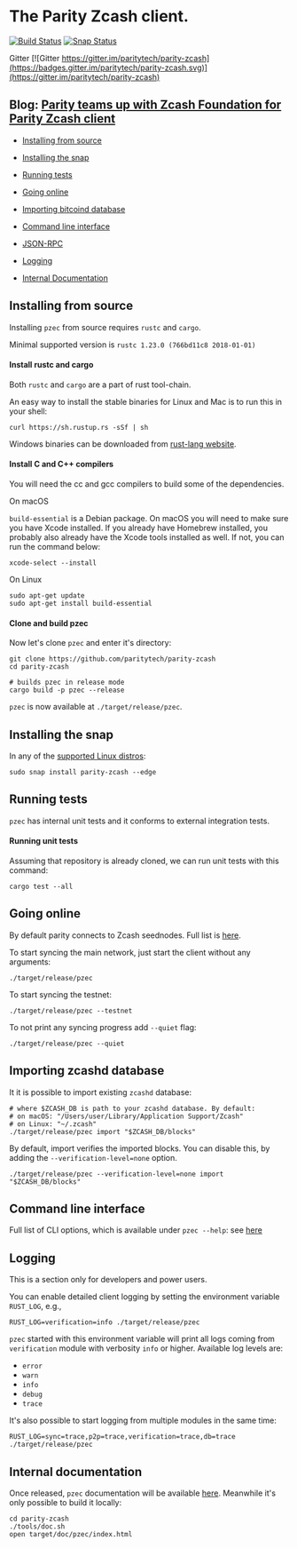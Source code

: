 # The Parity Zcash client.

[![Build Status][travis-image]][travis-url] [![Snap Status](https://build.snapcraft.io/badge/paritytech/parity-bitcoin.svg)](https://build.snapcraft.io/user/paritytech/parity-bitcoin)

Gitter [![Gitter https://gitter.im/paritytech/parity-zcash](https://badges.gitter.im/paritytech/parity-zcash.svg)](https://gitter.im/paritytech/parity-zcash)

## Blog: [Parity teams up with Zcash Foundation for Parity Zcash client](https://www.parity.io/parity-teams-up-with-zcash-foundation-for-parity-zcash-client/)

- [Installing from source](#installing-from-source)

- [Installing the snap](#installing-the-snap)

- [Running tests](#running-tests)

- [Going online](#going-online)

- [Importing bitcoind database](#importing-zcashd-database)

- [Command line interface](#command-line-interface)

- [JSON-RPC](JSON-RPC.md)

- [Logging](#logging)

- [Internal Documentation](#internal-documentation)

[travis-image]: https://api.travis-ci.org/paritytech/parity-zcash.svg?branch=master
[travis-url]: https://travis-ci.org/paritytech/parity-zcash
[doc-url]: https://paritytech.github.io/parity-zcash/pzec/index.html

## Installing from source

Installing `pzec` from source requires `rustc` and `cargo`.

Minimal supported version is `rustc 1.23.0 (766bd11c8 2018-01-01)`

#### Install rustc and cargo

Both `rustc` and `cargo` are a part of rust tool-chain.

An easy way to install the stable binaries for Linux and Mac is to run this in your shell:

```
curl https://sh.rustup.rs -sSf | sh
```

Windows binaries can be downloaded from [rust-lang website](https://forge.rust-lang.org/other-installation-methods.html#standalone).

#### Install C and C++ compilers

You will need the cc and gcc compilers to build some of the dependencies.

On macOS <br />

`build-essential` is a Debian package. On macOS you will need to make sure you have Xcode installed. If you already have Homebrew installed, you probably also already have the Xcode tools installed as well. If not, you can run the command below:
```
xcode-select --install
```

On Linux
```
sudo apt-get update
sudo apt-get install build-essential
```

#### Clone and build pzec

Now let's clone `pzec` and enter it's directory:

```
git clone https://github.com/paritytech/parity-zcash
cd parity-zcash

# builds pzec in release mode
cargo build -p pzec --release
```

`pzec` is now available at `./target/release/pzec`.

## Installing the snap

In any of the [supported Linux distros](https://snapcraft.io/docs/core/install):

```
sudo snap install parity-zcash --edge
```

## Running tests

`pzec` has internal unit tests and it conforms to external integration tests.

#### Running unit tests

Assuming that repository is already cloned, we can run unit tests with this command:

```
cargo test --all
```

## Going online

By default parity connects to Zcash seednodes. Full list is [here](./pzec/seednodes.rs).

To start syncing the main network, just start the client without any arguments:

```
./target/release/pzec
```

To start syncing the testnet:

```
./target/release/pzec --testnet
```

To not print any syncing progress add `--quiet` flag:

```
./target/release/pzec --quiet
```

## Importing zcashd database

It it is possible to import existing `zcashd` database:

```
# where $ZCASH_DB is path to your zcashd database. By default:
# on macOS: "/Users/user/Library/Application Support/Zcash"
# on Linux: "~/.zcash"
./target/release/pzec import "$ZCASH_DB/blocks"
```

By default, import verifies the imported blocks. You can disable this, by adding the `--verification-level=none` option.

```
./target/release/pzec --verification-level=none import "$ZCASH_DB/blocks"
```

## Command line interface

Full list of CLI options, which is available under `pzec --help`: see [here](CLI.md)

## Logging

This is a section only for developers and power users.

You can enable detailed client logging by setting the environment variable `RUST_LOG`, e.g.,

```
RUST_LOG=verification=info ./target/release/pzec
```

`pzec` started with this environment variable will print all logs coming from `verification` module with verbosity `info` or higher. Available log levels are:

- `error`
- `warn`
- `info`
- `debug`
- `trace`

It's also possible to start logging from multiple modules in the same time:

```
RUST_LOG=sync=trace,p2p=trace,verification=trace,db=trace ./target/release/pzec
```

## Internal documentation

Once released, `pzec` documentation will be available [here][doc-url]. Meanwhile it's only possible to build it locally:

```
cd parity-zcash
./tools/doc.sh
open target/doc/pzec/index.html
```
